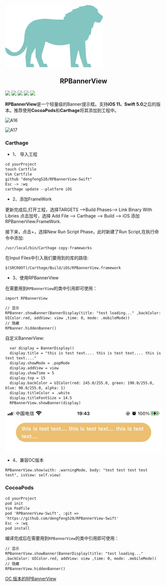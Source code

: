 
![RPBanner](https://github.com/dengfeng520/RPBannerView-Swift/blob/master/Banner.png?raw=true)
<h2 align="center">RPBannerView</h2>

![](https://img.shields.io/badge/language-swift-orange.svg)
![](https://img.shields.io/cocoapods/l/RPBannerView-Swift.svg?style=flat)
![](https://img.shields.io/cocoapods/p/RPBannerView-Swift.svg?style=flat)
![](https://img.shields.io/cocoapods/v/RPBannerView-Swift.svg?style=flat)
![](https://img.shields.io/badge/carthage-v1.0-519dd9.svg)

**RPBannerView**是一个轻量级的Banner提示框。支持**iOS 11、Swift 5.0**之后的版本。推荐使用**CocoaPods**和**Carthage**将其添加到工程中。


![A16](https://p9-juejin.byteimg.com/tos-cn-i-k3u1fbpfcp/500920f90ca1485ca638e5db82af1771~tplv-k3u1fbpfcp-zoom-1.image)

![A17](https://p6-juejin.byteimg.com/tos-cn-i-k3u1fbpfcp/f002b0aecf144ce6a9265c2a3aab5d50~tplv-k3u1fbpfcp-zoom-1.image)

<h3>Carthage</h3>

* 1、 导入工程 

```
cd yourProject
touch Cartfile
Vim Cartfile
github "dengfeng520/RPBannerView-Swift"
Esc -> :wq
carthage update --platform iOS
```

* 2、添加FrameWork

更新完成后,打开工程，选择TARGETS -->Build Phases--> Link Binary With Libries 点击加号，选择 Add File --> Carthage --> Build --> iOS 添加RPBannerView.FrameWork.

接下来，点击+，选择New Run Script Phase，此时新建了Run Script,在执行命令中添加:

```
/usr/local/bin/Carthage copy-frameworks
```

在Input Files中引入我们要用到的库的路径:

```
$(SRCROOT)/Carthage/Build/iOS/RPBannerView.framework
```

* 3、使用RPBannerView

在需要用到`RPBannerView`的类中引用即可使用：

```
import RPBannerView
```

```
// 显示 
RPBanner.showBanner(BannerDisplay(title: "test loading..." ,backColor: UIColor.red, addView: view ,time: 0, mode: .mobileMode))
// 隐藏
RPBanner.hiddenBanner()
```

自定义BannerView:

```
  var display = BannerDisplay()
  display.title = "this is test text.... this is test text.... this is test text...."
  display.showMode = .popMode
  display.addView = view
  display.showTime = 5
  display.top = 15
  display.backColor = UIColor(red: 245.0/255.0, green: 190.0/255.0, blue: 98.0/255.0, alpha: 1)
  display.titleColor = .white
  display.titleFontSize = 14.5
  RPBannerView.showBanner(display)
```

![自定义View](https://github.com/dengfeng520/RPBannerView-Swift/blob/master/A18.jpg?raw=true)

* 4、兼容OC版本

```
RPBannerView.show(with: .warningMode, body: "test test test test test", isView: self.view)
```

<h3>CocoaPods</h3>

```
cd yourProject
pod init
Vim Podfile
pod 'RPBannerView-Swift', :git => 'https://github.com/dengfeng520/RPBannerView-Swift'
Esc -> :wq
pod install
```

编译完成后在需要用到`RPBannerView`的类中引用即可使用：

```
// 显示 
RPBannerView.showBanner(BannerDisplay(title: "test loading..." ,backColor: UIColor.red, addView: view ,time: 0, mode: .mobileMode))
// 隐藏
RPBannerView.hiddenBanner()
```



[OC 版本的RPBannerView](https://github.com/dengfeng520/RPBannerView)
